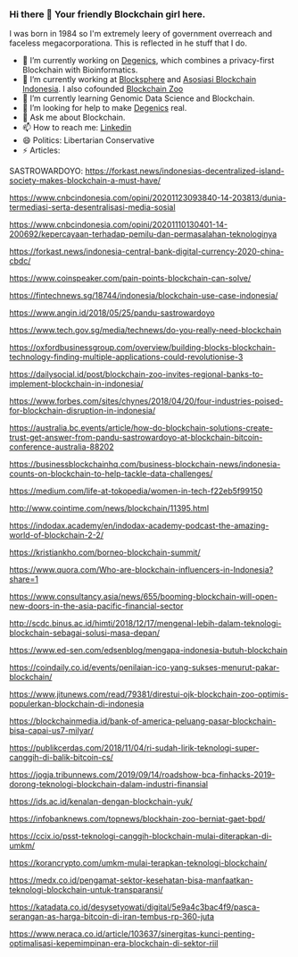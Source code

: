 ### Hi there 👋 Your friendly Blockchain girl here.

<!--
**Decentricity/Decentricity** is a ✨ _special_ ✨ repository because its `README.md` (this file) appears on your GitHub profile.
-->
I was born in 1984 so I'm extremely leery of government overreach and faceless megacorporationa. This is reflected in he stuff that I do.

- 🔭 I’m currently working on [Degenics](http://degenics.com), which combines a privacy-first Blockchain with Bioinformatics.
- 🌱 I’m currently working at [Blocksphere](http://blocksphere.id) and [Asosiasi Blockchain Indonesia](http://asosiasiblockchain.co.id). I also cofounded [Blockchain Zoo](http://blockchainzoo.com)
- 👯 I’m currently learning Genomic Data Science and Blockchain.
- 🤔 I’m looking for help to make [Degenics](http://degenics.com) real.
- 💬 Ask me about Blockchain.
- 📫 How to reach me: [Linkedin](http://linkedin.com/in/wpandu) 
- 😄 Politics: Libertarian Conservative
- ⚡ Articles:



SASTROWARDOYO:
https://forkast.news/indonesias-decentralized-island-society-makes-blockchain-a-must-have/



https://www.cnbcindonesia.com/opini/20201123093840-14-203813/dunia-termediasi-serta-desentralisasi-media-sosial



https://www.cnbcindonesia.com/opini/20201110130401-14-200692/kepercayaan-terhadap-pemilu-dan-permasalahan-teknologinya



https://forkast.news/indonesia-central-bank-digital-currency-2020-china-cbdc/



https://www.coinspeaker.com/pain-points-blockchain-can-solve/



https://fintechnews.sg/18744/indonesia/blockchain-use-case-indonesia/



https://www.angin.id/2018/05/25/pandu-sastrowardoyo



https://www.tech.gov.sg/media/technews/do-you-really-need-blockchain



https://oxfordbusinessgroup.com/overview/building-blocks-blockchain-technology-finding-multiple-applications-could-revolutionise-3



https://dailysocial.id/post/blockchain-zoo-invites-regional-banks-to-implement-blockchain-in-indonesia/



https://www.forbes.com/sites/chynes/2018/04/20/four-industries-poised-for-blockchain-disruption-in-indonesia/



https://australia.bc.events/article/how-do-blockchain-solutions-create-trust-get-answer-from-pandu-sastrowardoyo-at-blockchain-bitcoin-conference-australia-88202



https://businessblockchainhq.com/business-blockchain-news/indonesia-counts-on-blockchain-to-help-tackle-data-challenges/



https://medium.com/life-at-tokopedia/women-in-tech-f22eb5f99150



http://www.cointime.com/news/blockchain/11395.html



https://indodax.academy/en/indodax-academy-podcast-the-amazing-world-of-blockchain-2-2/



https://kristiankho.com/borneo-blockchain-summit/



https://www.quora.com/Who-are-blockchain-influencers-in-Indonesia?share=1



https://www.consultancy.asia/news/655/booming-blockchain-will-open-new-doors-in-the-asia-pacific-financial-sector



http://scdc.binus.ac.id/himti/2018/12/17/mengenal-lebih-dalam-teknologi-blockchain-sebagai-solusi-masa-depan/



https://www.ed-sen.com/edsenblog/mengapa-indonesia-butuh-blockchain



https://coindaily.co.id/events/penilaian-ico-yang-sukses-menurut-pakar-blockchain/



https://www.jitunews.com/read/79381/direstui-ojk-blockchain-zoo-optimis-populerkan-blockchain-di-indonesia



https://blockchainmedia.id/bank-of-america-peluang-pasar-blockchain-bisa-capai-us7-milyar/



https://publikcerdas.com/2018/11/04/ri-sudah-lirik-teknologi-super-canggih-di-balik-bitcoin-cs/



https://jogja.tribunnews.com/2019/09/14/roadshow-bca-finhacks-2019-dorong-teknologi-blockchain-dalam-industri-finansial



https://ids.ac.id/kenalan-dengan-blockchain-yuk/



https://infobanknews.com/topnews/blockhain-zoo-berniat-gaet-bpd/



https://ccix.io/psst-teknologi-canggih-blockchain-mulai-diterapkan-di-umkm/



https://korancrypto.com/umkm-mulai-terapkan-teknologi-blockchain/



https://medx.co.id/pengamat-sektor-kesehatan-bisa-manfaatkan-teknologi-blockchain-untuk-transparansi/



https://katadata.co.id/desysetyowati/digital/5e9a4c3bac4f9/pasca-serangan-as-harga-bitcoin-di-iran-tembus-rp-360-juta



https://www.neraca.co.id/article/103637/sinergitas-kunci-penting-optimalisasi-kepemimpinan-era-blockchain-di-sektor-riil

